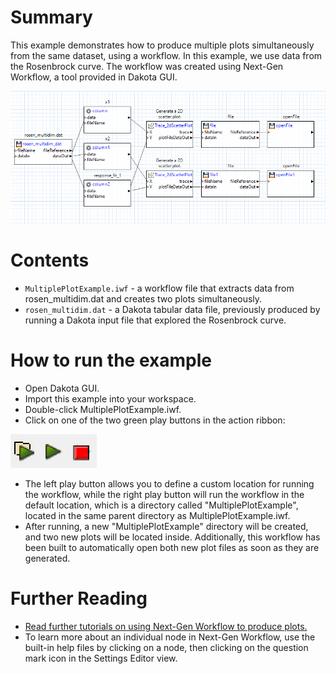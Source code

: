 # Summary

This example demonstrates how to produce multiple plots simultaneously from the same dataset, using a workflow.  In this example, we use data from the Rosenbrock curve.  The workflow was created using Next-Gen Workflow, a tool provided in Dakota GUI.

![alt text](img/workflow.png "The workflow")
 
# Contents

- `MultiplePlotExample.iwf` - a workflow file that extracts data from rosen_multidim.dat and creates two plots simultaneously.
- `rosen_multidim.dat` - a Dakota tabular data file, previously produced by running a Dakota input file that explored the Rosenbrock curve. 

# How to run the example

- Open Dakota GUI.
- Import this example into your workspace.
- Double-click MultiplePlotExample.iwf.
- Click on one of the two green play buttons in the action ribbon:

![alt text](img/workflowActions.png "Workflow actions")

- The left play button allows you to define a custom location for running the workflow, while the right play button will run the workflow in the default location, which is a directory called "MultiplePlotExample", located in the same parent directory as MultiplePlotExample.iwf.
- After running, a new "MultiplePlotExample" directory will be created, and two new plots will be located inside.  Additionally, this workflow has been built to automatically open both new plot files as soon as they are generated.

# Further Reading

- [Read further tutorials on using Next-Gen Workflow to produce plots.](https://dakota.sandia.gov/content/chartreuse-next-gen-workflow-0#plotting-using-the-workflow-engine)
- To learn more about an individual node in Next-Gen Workflow, use the built-in help files by clicking on a node, then clicking on the question mark icon in the Settings Editor view.
